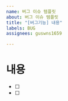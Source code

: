 ```yaml
---
name: 버그 이슈 템플릿
about: 버그 이슈 템플릿
title: "[버그기능] 내용"
labels: BUG
assignees: guswns1659

---
```


# 내용 
- [ ] 
- [ ]
